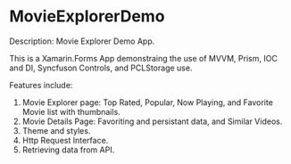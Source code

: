 # MovieExplorerDemo

Description: Movie Explorer Demo App.

This is a Xamarin.Forms App demonstraing the use of MVVM, Prism, IOC and DI, Syncfuson Controls, and PCLStorage use.

Features include:
  1. Movie Explorer page: Top Rated, Popular, Now Playing, and Favorite Movie list with thumbnails.
  2. Movie Details Page: Favoriting and persistant data, and Similar Videos.
  3. Theme and styles.
  4. Http Request Interface.
  5. Retrieving data from API.
